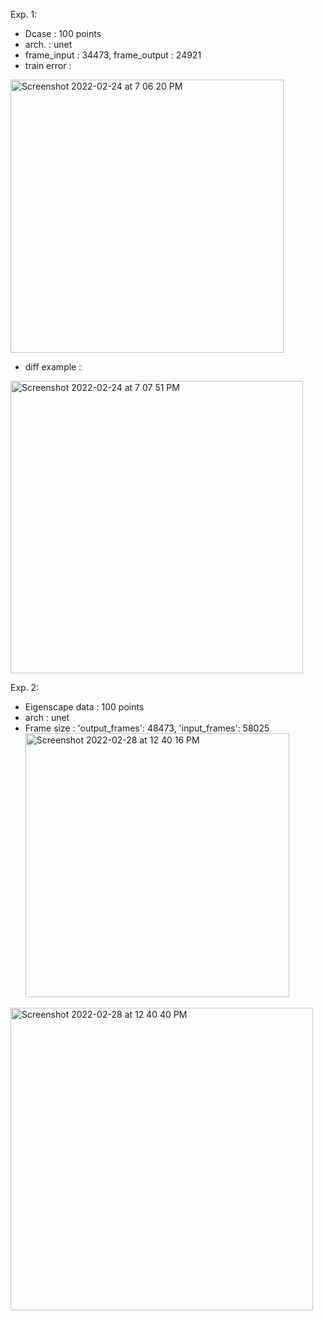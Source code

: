 
Exp. 1:
- Dcase : 100 points
- arch. : unet 
- frame_input : 34473, frame_output : 24921
- train error :
<img width="437" alt="Screenshot 2022-02-24 at 7 06 20 PM" src="https://user-images.githubusercontent.com/31805612/155628353-55e770e5-8c95-407a-b749-b507625cd134.png">

- diff example :
 <img width="468" alt="Screenshot 2022-02-24 at 7 07 51 PM" src="https://user-images.githubusercontent.com/31805612/155628389-52198425-b211-43de-b9d6-feb7623b0cf7.png">

Exp. 2:
- Eigenscape data : 100 points
- arch : unet
- Frame size : 'output_frames': 48473, 'input_frames': 58025\
  <img width="422" alt="Screenshot 2022-02-28 at 12 40 16 PM" src="https://user-images.githubusercontent.com/31805612/156076192-669618bb-13e5-4ccb-93bf-bffdcc4dcae0.png">
 <img width="484" alt="Screenshot 2022-02-28 at 12 40 40 PM" src="https://user-images.githubusercontent.com/31805612/156076210-90e0bb00-bc38-441e-bd3a-f0d8fd417f89.png">
